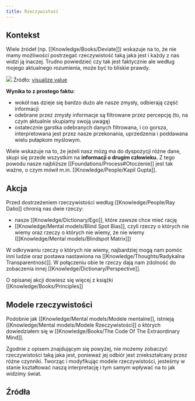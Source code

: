 ```yaml
---
title: Rzeczywistość
---
```


## Kontekst
Wiele źródeł (np. [[Knowledge/Books/Deviate]]) wskazuje na to, że nie mamy możliwości postrzegać rzeczywistość taką jaka jest i każdy z nas widzi ją inaczej. Trudno powiedzieć czy tak jest faktycznie ale według mojego aktualnego rozumienia, może być to bliskie prawdy. 

![](https://space.overment.com/Er8c8rqXUAAAs9B-vMzoN/Er8c8rqXUAAAs9B.png)
Źródło: [visualize value](https://visualizevalue.com/)


**Wynika to z prostego faktu:** 
- wokół nas dzieje się bardzo dużo ale nasze zmysły, odbierają część informacji
- odebrane przez zmysły informacje są filtrowane przez percepcję (to, na czym aktualnie skupiamy swoją uwagę)
- ostatecznie garstka odebranych danych filtrowana, i co gorsza, interpretowana jest przez nasze przekonania, uprzedzenia i poddawana wielu pułapkom myślowym.

Wiele wskazuje na to, że jeżeli nasz mózg ma do dyspozycji różne dane, skupi się przede wszystkim na **informacji o drugim człowieku.** Z tego powodu nasze najbliższe [[Foundations/Process#Otoczenie]] jest tak ważne, o czym mówił m.in. [[Knowledge/People/Kapil Gupta]]. 

## Akcja
Przed dostrzeżeniem rzeczywistości według [[Knowledge/People/Ray Dalio]] chronią nas dwie rzeczy: 
-  nasze [[Knowledge/Dictionary/Ego]], które zawsze chce mieć rację
- [[Knowledge/Mental models/Blind Spot Bias]], czyli rzeczy o których nie wiemy oraz rzeczy o których nie wiemy, że nie wiemy ([[Knowledge/Mental models/Blindspot Matrix]])

W odkrywaniu rzeczy o których nie wiemy, najbardziej mogą nam pomóc inni ludzie oraz postawa nastawiona na [[Knowledge/Thoughts/Radykalna Transparentność]]. W połączeniu obie te rzeczy dają nam zdolność do zobaczenia innej [[Knowledge/Dictionary/Perspective]].

O opisanej akcji dowiesz się więcej z książki [[Knowledge/Books/Principles]]

## Modele rzeczywistości 
Podobnie jak [[Knowledge/Mental models/Modele mentalne]], istnieją [[Knowledge/Mental models/Modele Rzeczywistości]] o których dowiedziałem się w [[Knowledge/Books/The Code Of The Extraordinary Mind]]. 

Zgodnie z opisem znajdującym się powyżej, nie możemy zobaczyć rzeczywistości taką jaka jest, ponieważ jej odbiór jest zniekształcany przez różne czynniki. Tworząc i modyfikując modele rzeczywistości, jesteśmy w stanie kształtować naszą interpretację i tym samym wpływać na to jak widzimy świat. 

## Źródła